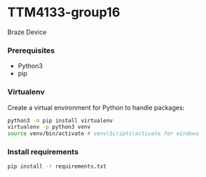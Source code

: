 # TTM4133-group16
Braze Device 
### Prerequisites

* Python3
* pip

### Virtualenv
Create a virtual environment for Python to handle packages:

```bash
python3 -m pip install virtualenv
virtualenv -p python3 venv
source venv/bin/activate # venv\Scripts\activate for windows
```

### Install requirements

```bash
pip install -r requirements.txt
```